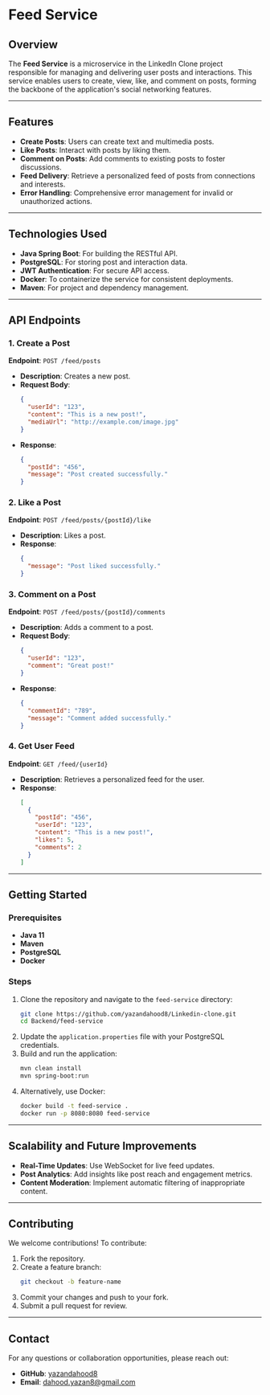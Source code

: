 # Feed Service

## Overview
The **Feed Service** is a microservice in the LinkedIn Clone project responsible for managing and delivering user posts and interactions. This service enables users to create, view, like, and comment on posts, forming the backbone of the application's social networking features.

---

## Features
- **Create Posts**: Users can create text and multimedia posts.
- **Like Posts**: Interact with posts by liking them.
- **Comment on Posts**: Add comments to existing posts to foster discussions.
- **Feed Delivery**: Retrieve a personalized feed of posts from connections and interests.
- **Error Handling**: Comprehensive error management for invalid or unauthorized actions.

---

## Technologies Used
- **Java Spring Boot**: For building the RESTful API.
- **PostgreSQL**: For storing post and interaction data.
- **JWT Authentication**: For secure API access.
- **Docker**: To containerize the service for consistent deployments.
- **Maven**: For project and dependency management.

---

## API Endpoints

### **1. Create a Post**
**Endpoint**: `POST /feed/posts`
- **Description**: Creates a new post.
- **Request Body**:
  ```json
  {
    "userId": "123",
    "content": "This is a new post!",
    "mediaUrl": "http://example.com/image.jpg"
  }
  ```
- **Response**:
  ```json
  {
    "postId": "456",
    "message": "Post created successfully."
  }
  ```

### **2. Like a Post**
**Endpoint**: `POST /feed/posts/{postId}/like`
- **Description**: Likes a post.
- **Response**:
  ```json
  {
    "message": "Post liked successfully."
  }
  ```

### **3. Comment on a Post**
**Endpoint**: `POST /feed/posts/{postId}/comments`
- **Description**: Adds a comment to a post.
- **Request Body**:
  ```json
  {
    "userId": "123",
    "comment": "Great post!"
  }
  ```
- **Response**:
  ```json
  {
    "commentId": "789",
    "message": "Comment added successfully."
  }
  ```

### **4. Get User Feed**
**Endpoint**: `GET /feed/{userId}`
- **Description**: Retrieves a personalized feed for the user.
- **Response**:
  ```json
  [
    {
      "postId": "456",
      "userId": "123",
      "content": "This is a new post!",
      "likes": 5,
      "comments": 2
    }
  ]
  ```

---

## Getting Started

### Prerequisites
- **Java 11**
- **Maven**
- **PostgreSQL**
- **Docker**

### Steps
1. Clone the repository and navigate to the `feed-service` directory:
   ```bash
   git clone https://github.com/yazandahood8/Linkedin-clone.git
   cd Backend/feed-service
   ```
2. Update the `application.properties` file with your PostgreSQL credentials.
3. Build and run the application:
   ```bash
   mvn clean install
   mvn spring-boot:run
   ```
4. Alternatively, use Docker:
   ```bash
   docker build -t feed-service .
   docker run -p 8080:8080 feed-service
   ```

---

## Scalability and Future Improvements
- **Real-Time Updates**: Use WebSocket for live feed updates.
- **Post Analytics**: Add insights like post reach and engagement metrics.
- **Content Moderation**: Implement automatic filtering of inappropriate content.

---

## Contributing
We welcome contributions! To contribute:
1. Fork the repository.
2. Create a feature branch:
   ```bash
   git checkout -b feature-name
   ```
3. Commit your changes and push to your fork.
4. Submit a pull request for review.

---

## Contact
For any questions or collaboration opportunities, please reach out:
- **GitHub**: [yazandahood8](https://github.com/yazandahood8)
- **Email**: [dahood.yazan8@gmail.com](mailto:dahood.yazan8@gmail.com)
